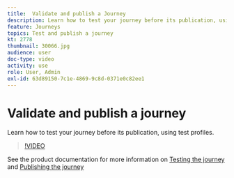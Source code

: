 ```yaml
---
title:  Validate and publish a Journey
description: Learn how to test your journey before its publication, using test profiles.
feature: Journeys
topics: Test and publish a journey
kt: 2778
thumbnail: 30066.jpg
audience: user
doc-type: video
activity: use
role: User, Admin
exl-id: 63d89150-7c1e-4869-9c8d-0371e0c82ee1
---
```

# Validate and publish a journey

Learn how to test your journey before its publication, using test profiles.
  
>[!VIDEO](https://video.tv.adobe.com/v/30066?quality=12&learn=on)

See the product documentation for more information on [Testing the journey](https://experienceleague.adobe.com/docs/journeys/using/building-journeys/testing-the-journey.html)
and [Publishing the journey](https://experienceleague.adobe.com/docs/journeys/using/building-journeys/publishing-the-journey.html)
